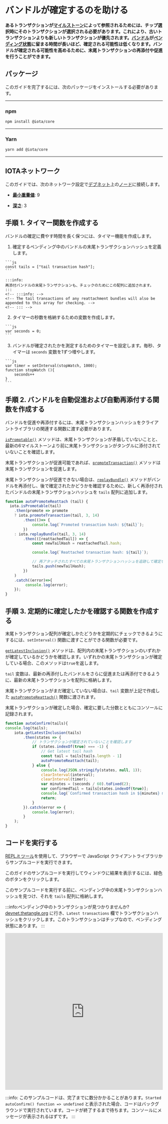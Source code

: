 # バンドルが確定するのを助ける
<!-- # Help a bundle to become confirmed -->

**あるトランザクションが[マイルストーン](root://getting-started/0.1/network/the-coordinator.md)によって参照されるためには、チップ選択時にそのトランザクションが選択される必要があります。これにより、古いトランザクションよりも新しいトランザクションが優先されます。[バンドル](root://getting-started/0.1/transactions/bundles.md)が[ペンディング状態](root://getting-started/0.1/network/the-tangle.md#transaction-states)に留まる時間が長いほど、確定される可能性は低くなります。バンドルが確定される可能性を高めるために、末尾トランザクションの再添付や促進を行うことができます。**
<!-- **To be referenced by a [milestone](root://getting-started/0.1/network/the-coordinator.md), a transaction must be selected during tip selection, which favors new transactions over old ones. Therefore, the longer a [bundle](root://getting-started/0.1/transactions/bundles.md) is stuck in a [pending state](root://getting-started/0.1/network/the-tangle.md#transaction-states), the less likely it is to be confirmed. To increase the chances of a bundle being confirmed, you can reattach and promote its tail transaction.** -->

## パッケージ
<!-- ## Packages -->

このガイドを完了するには、次のパッケージをインストールする必要があります。
<!-- To complete this guide, you need to install the following package: -->

--------------------
### npm
```bash
npm install @iota/core
```
---
### Yarn
```bash
yarn add @iota/core
```
--------------------

## IOTAネットワーク
<!-- ## IOTA network -->

このガイドでは、次のネットワーク設定で[デブネット](root://getting-started/0.1/network/iota-networks.md#devnet)上の[ノード](root://getting-started/0.1/network/nodes.md)に接続します。
<!-- In this guide, we connect to a node on the [Devnet](root://getting-started/0.1/network/iota-networks.md#devnet) with the following network settings: -->

- **[最小重量値](root://getting-started/0.1/network/minimum-weight-magnitude.md)**: 9
<!-- - **[Minimum weight magnitude](root://getting-started/0.1/network/minimum-weight-magnitude.md)**: 9 -->

- **[深さ](root://getting-started/0.1/transactions/depth.md)**: 3
<!-- - **[Depth](root://getting-started/0.1/transactions/depth.md)**: 3 -->

## 手順 1. タイマー関数を作成する
<!-- ## Step 1. Create a timer function -->

バンドルの確定に費やす時間を長く保つには、タイマー機能を作成します。
<!-- To keep a counter of long it took for a bundle to be confirmed, create a timer function. -->

1. 確定するペンディング中のバンドルの末尾トランザクションハッシュを定義します。
  <!-- 1. Define the tail transaction hash of the pending bundle that you want to confirm -->

    ```js
    const tails = ["tail transaction hash"];
    ```

    :::info:
    再添付バンドルの末尾トランザクションも、チェックのためにこの配列に追加されます。
    :::
    <!-- :::info: -->
    <!-- The tail transactions of any reattachment bundles will also be appended to this array for checking. -->
    <!-- ::: -->

2. タイマーの秒数を格納するための変数を作成します。
  <!-- 2. Create a variable to store the number of seconds for the timer -->

    ```js
    var seconds = 0;
    ```

3. バンドルが確定されたかを測定するためのタイマーを設定します。毎秒、タイマーは `seconds` 変数を1ずつ増やします。
  <!-- 3. Set the timer to measure how long it takes for the bundle to be confirmed. Every second, the timer will increment the `seconds` variable by one. -->

    ```js
    var timer = setInterval(stopWatch, 1000);
    function stopWatch (){
        seconds++
    }
    ```

## 手順 2. バンドルを自動促進および自動再添付する関数を作成する
<!-- ## Step 2. Create a function to auto-promote and auto-reattach bundles -->

バンドルを促進や再添付するには、末尾トランザクションハッシュをクライアントライブラリの関連する関数に渡す必要があります。
<!-- To promote and reattach a bundle, you need to pass its tail transaction hash to the relevant function in the client library. -->

[`isPromotable()`](https://github.com/iotaledger/iota.js/blob/next/api_reference.md#module_core.isPromotable) メソッドは、末尾トランザクションが矛盾していないことと、最新の6マイルストーンより前に末尾トランザクションがタングルに添付されていないことを確認します。
<!-- The [`isPromotable()`](https://github.com/iotaledger/iota.js/blob/next/api_reference.md#module_core.isPromotable) method checks if the tail transaction is consistent and was not attached to the Tangle before the most recent 6 milestones. -->

末尾トランザクションが促進可能であれば、[`promoteTransaction()`](https://github.com/iotaledger/iota.js/blob/next/api_reference.md#module_core.promoteTransaction) メソッドは末尾トランザクションを促進します。
<!-- If the tail transaction is promotable, the [`promoteTransaction()`](https://github.com/iotaledger/iota.js/blob/next/api_reference.md#module_core.promoteTransaction) method promotes it. -->

末尾トランザクションが促進できない場合は、[`replayBundle()`](https://github.com/iotaledger/iota.js/blob/next/api_reference.md#module_core.replayBundle) メソッドがバンドルを再添付し、後で確定されたかどうかを確認するために、新しく再添付されたバンドルの末尾トランザクションハッシュを `tails` 配列に追加します。
<!-- If the tail transaction isn't promotable, the [`replayBundle()`](https://github.com/iotaledger/iota.js/blob/next/api_reference.md#module_core.replayBundle) method reattaches the bundle, then the new reattached bundle's tail transaction hash is added to the `tails` array so that it can be checked for confirmation later on. -->

```js
function autoPromoteReattach (tail) {
  iota.isPromotable(tail)
    .then(promote => promote
    ? iota.promoteTransaction(tail, 3, 14)
        .then(()=> {
            console.log(`Promoted transaction hash: ${tail}`);
        })
    : iota.replayBundle(tail, 3, 14)
        .then(([reattachedTail]) => {
            const newTailHash = reattachedTail.hash;

            console.log(`Reattached transaction hash: ${tail}`);

            // 再アタッチされたすべての末尾トランザクションハッシュを追跡して確定を確認します
            tails.push(newTailHash);
        })
    )
    .catch((error)=>{
         console.log(error);
    });
}
```

## 手順 3. 定期的に確定したかを確認する関数を作成する
<!-- ## Step 3. Create a function to check for confirmation at regular intervals -->

末尾トランザクション配列が確定しかたどうかを定期的にチェックできるようにするには、`setInterval()` 関数に渡すことができる関数が必要です。
<!-- To be able to check the array of tail transactions for confirmation at regular intervals, you need a function that can be passed to a `setInterval()` function. -->

[`getLatestInclusion()`](https://github.com/iotaledger/iota.js/blob/next/api_reference.md#module_core.getLatestInclusion) メソッドは、配列内の末尾トランザクションのいずれかが確定しているかどうかを確認します。いずれかの末尾トランザクションが確定している場合、このメソッドは`true`を返します。
<!-- The [`getLatestInclusion()`](https://github.com/iotaledger/iota.js/blob/next/api_reference.md#module_core.getLatestInclusion) method checks if any of the tail transactions in the array have been confirmed. If any of the transactions have been confirmed this method returns `true`. -->

`tail` 変数は、最新の再添付したバンドルをさらに促進または再添付できるように、最新の末尾トランザクションを配列に格納します。
<!-- The `tail` variable stores the last tail transaction in the array so that the latest reattachment can be promoted or reattached. -->

末尾トランザクションがまだ確定していない場合は、`tail` 変数が上記で作成した [`autoPromoteReattach()`](#create-a-function-to-auto-promote-and-auto-reattach-bundles) 関数に渡されます。
<!-- If none of the tail transactions have been confirmed yet, the `tail` variable is passed to the [`autoPromoteReattach()`](#create-a-function-to-auto-promote-and-auto-reattach-bundles) function. -->

末尾トランザクションが確定した場合、確定に要した分数とともにコンソールに記録されます。
<!-- If a tail transaction has been confirmed, it's logged to the console along with the number of minutes it took to confirm. -->

```js
function autoConfirm(tails){
console.log(tails);
    iota.getLatestInclusion(tails)
        .then(states => {
            // トランザクションが確定されていないことを確認します
            if (states.indexOf(true) === -1) {
                // Get latest tail hash
                const tail = tails[tails.length - 1]
                autoPromoteReattach(tail);
            } else {
                console.log(JSON.stringify(states, null, 1));
                clearInterval(interval);
                clearInterval(timer);
                var minutes = (seconds / 60).toFixed(2);
                var confirmedTail = tails[states.indexOf(true)];
                console.log(`Confirmed transaction hash in ${minutes} minutes: ${confirmedTail}`);
                return;
            }
        }).catch(error => {
            console.log(error);
        }
    );
}
```

## コードを実行する
<!-- ## Run the code -->

[REPL.it ツール](https://repl.it)を使用して、ブラウザーで JavaScript クライアントライブラリからサンプルコードを実行できます。
<!-- We use the [REPL.it tool](https://repl.it) to allow you to run sample code from the JavaScript client library in the browser. -->

このガイドのサンプルコードを実行してウィンドウに結果を表示するには、緑色のボタンをクリックします。
<!-- Click the green button to run the sample code in this guide and see the results in the window. -->

このサンプルコードを実行する前に、ペンディング中の末尾トランザクションハッシュを見つけ、それを `tails` 配列に格納します。
<!-- Before you run this sample code, find a pending tail transaction hash and store it in the `tails` array. -->

:::info:ペンディング中のトランザクションが見つかりませんか?
[devnet.thetangle.org](https://devnet.thetangle.org) に行き、`Latest transactions` 欄でトランザクションハッシュをクリックします。このトランザクションはチップなので、ペンディング状態にあります。
:::
<!-- :::info:Can't find a pending transaction? -->
<!-- Go to [devnet.thetangle.org](https://devnet.thetangle.org) and click a transaction hash in the Latest transactions box. This transaction is a tip, so it is in a pending state. -->
<!-- ::: -->

<iframe height="500px" width="100%" src="https://repl.it/@jake91/Confirm-pending-bundle?lite=true" scrolling="no" frameborder="no" allowtransparency="true" allowfullscreen="true" sandbox="allow-forms allow-pointer-lock allow-popups allow-same-origin allow-scripts allow-modals"></iframe>

:::info:
このサンプルコードは、完了までに数分かかることがあります。`Started autoConfirm() function => undefined` と表示された場合、コードはバックグラウンドで実行されています。コードが終了するまで待ちます。コンソールにメッセージが表示されるはずです。
:::
<!-- :::info: -->
<!-- This sample code may take a few minutes to complete. If you see `Started autoConfirm() function => undefined`, the code is running in the background. Wait until the code finishes. You should see messages appear in the console. -->
<!-- ::: -->
